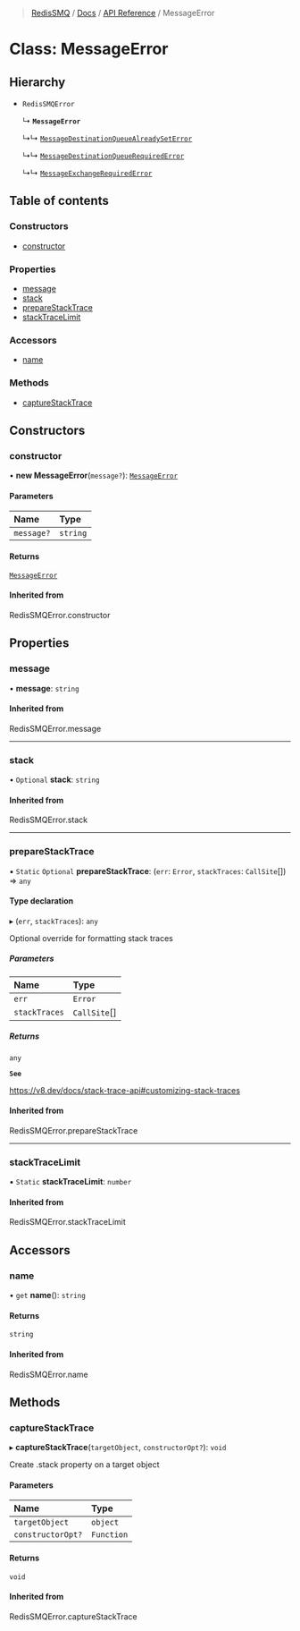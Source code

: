 >[RedisSMQ](../../../README.md) / [Docs](../../README.md) / [API Reference](../README.md) / MessageError

# Class: MessageError

## Hierarchy

- `RedisSMQError`

  ↳ **`MessageError`**

  ↳↳ [`MessageDestinationQueueAlreadySetError`](MessageDestinationQueueAlreadySetError.md)

  ↳↳ [`MessageDestinationQueueRequiredError`](MessageDestinationQueueRequiredError.md)

  ↳↳ [`MessageExchangeRequiredError`](MessageExchangeRequiredError.md)

## Table of contents

### Constructors

- [constructor](MessageError.md#constructor)

### Properties

- [message](MessageError.md#message)
- [stack](MessageError.md#stack)
- [prepareStackTrace](MessageError.md#preparestacktrace)
- [stackTraceLimit](MessageError.md#stacktracelimit)

### Accessors

- [name](MessageError.md#name)

### Methods

- [captureStackTrace](MessageError.md#capturestacktrace)

## Constructors

### constructor

• **new MessageError**(`message?`): [`MessageError`](MessageError.md)

#### Parameters

| Name | Type |
| :------ | :------ |
| `message?` | `string` |

#### Returns

[`MessageError`](MessageError.md)

#### Inherited from

RedisSMQError.constructor

## Properties

### message

• **message**: `string`

#### Inherited from

RedisSMQError.message

___

### stack

• `Optional` **stack**: `string`

#### Inherited from

RedisSMQError.stack

___

### prepareStackTrace

▪ `Static` `Optional` **prepareStackTrace**: (`err`: `Error`, `stackTraces`: `CallSite`[]) => `any`

#### Type declaration

▸ (`err`, `stackTraces`): `any`

Optional override for formatting stack traces

##### Parameters

| Name | Type |
| :------ | :------ |
| `err` | `Error` |
| `stackTraces` | `CallSite`[] |

##### Returns

`any`

**`See`**

https://v8.dev/docs/stack-trace-api#customizing-stack-traces

#### Inherited from

RedisSMQError.prepareStackTrace

___

### stackTraceLimit

▪ `Static` **stackTraceLimit**: `number`

#### Inherited from

RedisSMQError.stackTraceLimit

## Accessors

### name

• `get` **name**(): `string`

#### Returns

`string`

#### Inherited from

RedisSMQError.name

## Methods

### captureStackTrace

▸ **captureStackTrace**(`targetObject`, `constructorOpt?`): `void`

Create .stack property on a target object

#### Parameters

| Name | Type |
| :------ | :------ |
| `targetObject` | `object` |
| `constructorOpt?` | `Function` |

#### Returns

`void`

#### Inherited from

RedisSMQError.captureStackTrace
